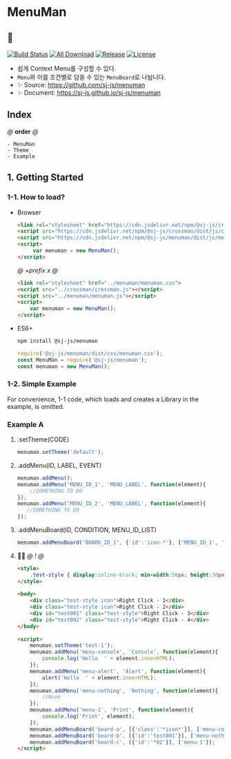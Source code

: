 # MenuMan
## 📃
[![Build Status](https://travis-ci.org/sj-js/menuman.svg?branch=master)](https://travis-ci.org/sj-js/menuman)
[![All Download](https://img.shields.io/github/downloads/sj-js/menuman/total.svg)](https://github.com/sj-js/menuman/releases)
[![Release](https://img.shields.io/github/release/sj-js/menuman.svg)](https://github.com/sj-js/menuman/releases)
[![License](https://img.shields.io/github/license/sj-js/menuman.svg)](https://github.com/sj-js/menuman/releases)

- 쉽게 Context Menu를 구성할 수 있다.
- `Menu`와 이를 조건별로 담을 수 있는 `MenuBoard`로 나뉩니다.
- ✨ Source: https://github.com/sj-js/menuman
- ✨ Document: https://sj-js.github.io/sj-js/menuman
    
      
        
## Index
*@* **order** *@*
```
- MenuMan
- Theme
- Example
```


## 1. Getting Started

### 1-1. How to load?
- Browser
    ```html
    <link rel="stylesheet" href="https://cdn.jsdelivr.net/npm/@sj-js/crossman/dist/css/menuman.min.css">
    <script src="https://cdn.jsdelivr.net/npm/@sj-js/crossman/dist/js/crossman.min.js"></script>
    <script src="https://cdn.jsdelivr.net/npm/@sj-js/menuman/dist/js/menuman.min.js"></script>
    <script>
         var menuman = new MenuMan();
    </script>
    ```
    *@* *+prefix* *x* *@* 
    ```html
    <link rel="stylesheet" href="../menuman/menuman.css">
    <script src="../crossman/crossman.js"></script>
    <script src="../menuman/menuman.js"></script>
    <script>
        var menuman = new MenuMan();
    </script>
    ```  
- ES6+
    ```bash
    npm install @sj-js/menuman
    ```
    ```js
    require('@sj-js/menuman/dist/css/menuman.css');
    const MenuMan = require('@sj-js/menuman');
    const menuman = new MenuMan();
    ```



### 1-2. Simple Example
For convenience, 1-1 code, which loads and creates a Library in the example, is omitted.

### Example A
1. .setTheme(CODE)
    ```js
    menuman.setTheme('default');
    ```   
   
2. .addMenu(ID, LABEL, EVENT)   
   ```js
   menuman.addMenu();
   menuman.addMenu('MENU_ID_1', 'MENU_LABEL', function(element){
       //SOMETHING TO DO
   });
   menuman.addMenu('MENU_ID_2', 'MENU_LABEL', function(element){
      //SOMETHING TO DO 
   });
   ```
   
3. .addMenuBoard(ID, CONDITION, MENU_ID_LIST)    
   ```js
   menuman.addMenuBoard('BOARD_ID_1', {'id':'icon-*'}, ['MENU_ID_1', 'MENU_ID_2']);
   ```
   
4. 👨‍💻
    *@* *!* *@*
    ```html
    <style>
        .test-style { display:inline-block; min-width:50px; height:30px; border:2px solid black; cursor:pointer; background:pink; }
    </style>
  
    <body>
        <div class="test-style icon">Right Click - 1</div>
        <div class="test-style icon">Right Click - 2</div>
        <div id="test001" class="test-style">Right Click - 3</div>
        <div id="test002" class="test-style">Right Click - 4</div>
    </body>
  
    <script>
        menuman.setTheme('test-1');      
        menuman.addMenu('menu-console', 'Console', function(element){
            console.log('Hello  ' + element.innerHTML); 
        });
        menuman.addMenu('menu-alert', 'Alert', function(element){
            alert('Hello  ' + element.innerHTML);
        });
        menuman.addMenu('menu-nothing', 'Nothing', function(element){
            //None
        });
        menuman.addMenu('menu-1', 'Print', function(element){
            console.log('Print', element);
        });
        menuman.addMenuBoard('board-a', [{'class':'*icon*'}], ['menu-console', 'menu-alert']);
        menuman.addMenuBoard('board-b', [{'id':'test001'}], ['menu-nothing']);
        menuman.addMenuBoard('board-c', [{'id':'*02'}], ['menu-1']);
    </script>
    ```
